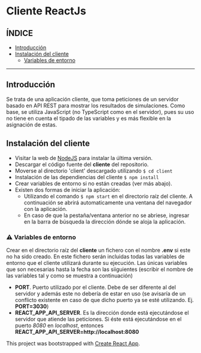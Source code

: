 # Cliente ReactJs
## ÍNDICE
* [Introducción](#introduccion)
* [Instalación del cliente](#client-inst)
    * [Variables de entorno](#env-var)

***
## <a id="introduccion">Introducción</a>
Se trata de una aplicación cliente, que toma peticiones de un servidor basado en API REST para mostrar los resultados de simulaciones. Como base, se utiliza JavaScript (no TypeScript como en el servidor), pues su uso no tiene en cuenta el tipado de las variables y es más flexible en la asignación de estas.


## <a id="client-inst">Instalación del cliente</a>
* Visitar la web de [NodeJS](https://nodejs.org/en/) para instalar la última versión.
* Descargar el código fuente del <strong>cliente</strong> del repositorio.
* Moverse al directorio 'client' descargado utilizando 
```$ cd client```
* Instalación de las dependiencias del cliente
```$ npm install  ```
* Crear variables de entorno si no están creadas (ver más abajo).
* Existen dos formas de iniciar la aplicación:
    * Utilizando el comando ``` $ npm start ``` en el directorio raíz del cliente. A continuación se abrirá automaticamente una ventana del navegador con la aplicación.
    * En caso de que la pestaña/ventana anterior no se abriese, ingresar en la barra de búsqueda la dirección dónde se aloja la aplicación.

### ⚠️ <a id="env-variables"> Variables de entorno </a>
Crear en el directorio raíz del <strong>cliente</strong> un fichero con el nombre **.env** si este no ha sido creado. En este fichero serán incluidas todas las variables de entorno que el cliente utilizará durante su ejecución. Las únicas variables que son necesarias hasta la fecha son las siiguientes (escribir el nombre de las variables tal y como se muestra a continuación) 
* **PORT**. Puerto utilizado por el cliente. Debe de ser diferente al del servidor y además este no debería de estar en uso (se avisaría de un conflicto existente en caso de que dicho puerto ya se esté utilizando. Ej. <strong>PORT=3030</strong>)
* **REACT_APP_API_SERVER**. Es la dirección donde está ejecutándose el servidor que atiende las peticiones. Si éste está ejecutándose en el puerto _8080_ en _localhost_, entonces <strong>REACT_APP_API_SERVER=http://localhost:8080</strong>


This project was bootstrapped with [Create React App](https://github.com/facebook/create-react-app).

